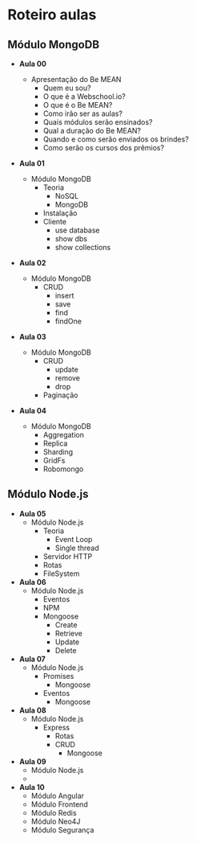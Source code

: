 # Roteiro aulas

##  Módulo MongoDB

- **Aula 00**
    + Apresentação do Be MEAN
        * Quem eu sou?
        * O que é a Webschool.io?
        * O que é o Be MEAN?
        * Como irão ser as aulas?
        * Quais módulos serão ensinados?
        * Qual a duração do Be MEAN?
        * Quando e como serão enviados os brindes?
        * Como serão os cursos dos prêmios?
- **Aula 01**
    + Módulo MongoDB
        * Teoria
            - NoSQL
            - MongoDB
        * Instalação
        * Cliente
            - use database
            - show dbs
            - show collections
- **Aula 02**
    + Módulo MongoDB
        * CRUD
            - insert
            - save
            - find
            - findOne
- **Aula 03**
    + Módulo MongoDB
        * CRUD
            - update
            - remove
            - drop
        * Paginação

- **Aula 04**
    + Módulo MongoDB
        * Aggregation
        * Replica
        * Sharding
        * GridFs
        * Robomongo

##  Módulo Node.js

- **Aula 05**
    + Módulo Node.js
        * Teoria
            - Event Loop
            - Single thread
        * Servidor HTTP
        * Rotas
        * FileSystem
- **Aula 06**
    + Módulo Node.js
        * Eventos
        * NPM
        * Mongoose
            - Create
            - Retrieve
            - Update
            - Delete
- **Aula 07**
    + Módulo Node.js
        * Promises
            - Mongoose
        * Eventos
            - Mongoose
- **Aula 08**
    + Módulo Node.js
        * Express
            - Rotas
            - CRUD
                + Mongoose
- **Aula 09**
    + Módulo Node.js
    + 
- **Aula 10**
    +  Módulo Angular
    +  Módulo Frontend
    +  Módulo Redis
    +  Módulo Neo4J
    +  Módulo Segurança
